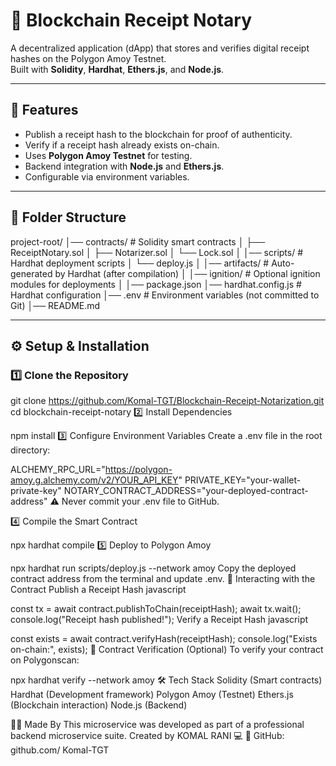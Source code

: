 # 📜 Blockchain Receipt Notary

A decentralized application (dApp) that stores and verifies digital receipt hashes on the Polygon Amoy Testnet.  
Built with **Solidity**, **Hardhat**, **Ethers.js**, and **Node.js**.

---

## 🚀 Features
- Publish a receipt hash to the blockchain for proof of authenticity.
- Verify if a receipt hash already exists on-chain.
- Uses **Polygon Amoy Testnet** for testing.
- Backend integration with **Node.js** and **Ethers.js**.
- Configurable via environment variables.

---

## 📂 Folder Structure
project-root/
│── contracts/ # Solidity smart contracts
│ ├── ReceiptNotary.sol
│ ├── Notarizer.sol
│ └── Lock.sol
│
│── scripts/ # Hardhat deployment scripts
│ └── deploy.js
│
│── artifacts/ # Auto-generated by Hardhat (after compilation)
│
│── ignition/ # Optional ignition modules for deployments
│
│── package.json
│── hardhat.config.js # Hardhat configuration
│── .env # Environment variables (not committed to Git)
│── README.md

---

## ⚙️ Setup & Installation

### 1️⃣ Clone the Repository

git clone https://github.com/Komal-TGT/Blockchain-Receipt-Notarization.git
cd blockchain-receipt-notary
2️⃣ Install Dependencies

npm install
3️⃣ Configure Environment Variables
Create a .env file in the root directory:

ALCHEMY_RPC_URL="https://polygon-amoy.g.alchemy.com/v2/YOUR_API_KEY"
PRIVATE_KEY="your-wallet-private-key"
NOTARY_CONTRACT_ADDRESS="your-deployed-contract-address"
⚠️ Never commit your .env file to GitHub.

4️⃣ Compile the Smart Contract

npx hardhat compile
5️⃣ Deploy to Polygon Amoy

npx hardhat run scripts/deploy.js --network amoy
Copy the deployed contract address from the terminal and update .env.
🔗 Interacting with the Contract
Publish a Receipt Hash
javascript

const tx = await contract.publishToChain(receiptHash);
await tx.wait();
console.log("Receipt hash published!");
Verify a Receipt Hash
javascript

const exists = await contract.verifyHash(receiptHash);
console.log("Exists on-chain:", exists);
📜 Contract Verification (Optional)
To verify your contract on Polygonscan:


npx hardhat verify --network amoy <contract-address>
🛠 Tech Stack
Solidity (Smart contracts)
Hardhat (Development framework)
Polygon Amoy (Testnet)
Ethers.js (Blockchain interaction)
Node.js (Backend)

🙋‍♂️ Made By
This microservice was developed as part of a professional backend microservice suite.
Created by KOMAL RANI 💻
🔗 GitHub: github.com/ Komal-TGT





